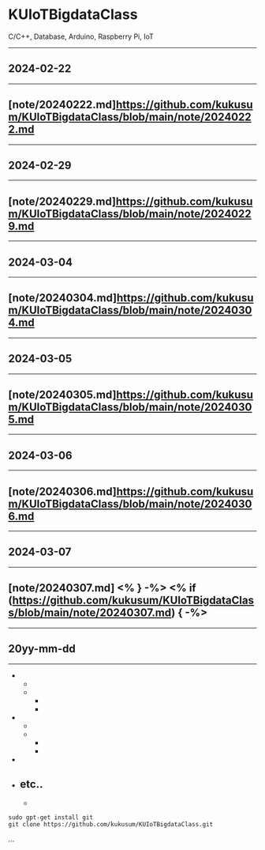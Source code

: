 # KUIoTBigdataClass
C/C++, Database, Arduino, Raspberry Pi, IoT

---
## 2024-02-22
---
[note/20240222.md]https://github.com/kukusum/KUIoTBigdataClass/blob/main/note/20240222.md
---

--- 
## 2024-02-29
---
[note/20240229.md]https://github.com/kukusum/KUIoTBigdataClass/blob/main/note/20240229.md
---

---
## 2024-03-04
---
[note/20240304.md]https://github.com/kukusum/KUIoTBigdataClass/blob/main/note/20240304.md
---

---
## 2024-03-05
---
[note/20240305.md]https://github.com/kukusum/KUIoTBigdataClass/blob/main/note/20240305.md
---

---
## 2024-03-06
---
[note/20240306.md]https://github.com/kukusum/KUIoTBigdataClass/blob/main/note/20240306.md
---

---
## 2024-03-07
---
[note/20240307.md]
<% } -%> <% if (https://github.com/kukusum/KUIoTBigdataClass/blob/main/note/20240307.md) { -%>
---

---
## 20yy-mm-dd
---

- 
    - 
    - 
        - 
        - 

- 
    - 
    - 
        - 
        - 

- 

- etc..
    - 
    - 

```shell
sudo gpt-get install git
git clone https://github.com/kukusum/KUIoTBigdataClass.git
```
...
